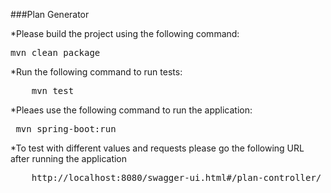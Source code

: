 
###Plan Generator

*Please build the project using the following command: 
<pre>
mvn clean package
</pre>
 
*Run the following command to run tests: 
<pre>
    mvn test
</pre>
    
*Pleaes use the following command to run the application:
<pre>
 mvn spring-boot:run
</pre>
     
*To test with different values and requests please go the following URL after running the application 

<pre>
    http://localhost:8080/swagger-ui.html#/plan-controller/    
</pre>  
